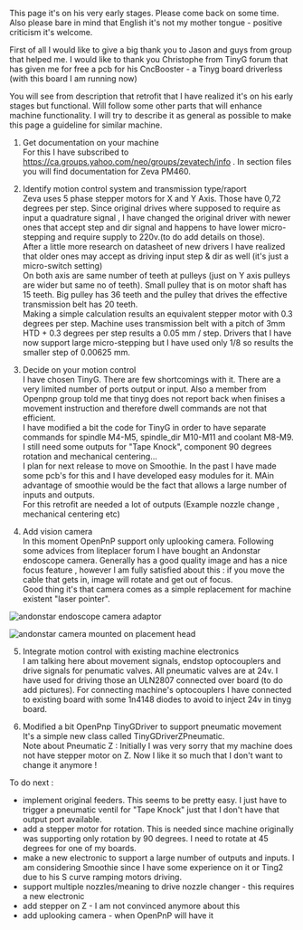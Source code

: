 This page it's on his very early stages. Please come back on some time. Also please bare in mind that English it's not my mother tongue - positive criticism it's welcome.

First of all I would like to give a big thank you to Jason and guys from group that helped me. I would like to thank you Christophe from TinyG forum that has given me for free a pcb for his CncBooster - a Tinyg board driverless (with this board I am running now)

You will see from description that retrofit that I have realized it's on his early stages but functional. Will follow some other parts that will enhance machine functionality.
I will try to describe it as general as possible to make this page a guideline for similar machine.

1. Get documentation on your machine  
For this I have subscribed to  https://ca.groups.yahoo.com/neo/groups/zevatech/info . In section files you will find documentation for Zeva PM460.

2. Identify motion control system and transmission type/raport  
Zeva uses 5 phase stepper motors for X and Y Axis. Those have 0,72 degrees per step. Since original drives where supposed to require as input a quadrature signal , I have changed the original driver with newer ones that accept step and dir signal and happens to have lower micro-stepping and require supply to 220v.(to do add details on those).  
After a little more research on datasheet of new drivers I have realized that older ones may accept as driving input step & dir as well (it's just a micro-switch setting)  
On both axis are same number of teeth at pulleys (just on Y axis pulleys are wider but same no of teeth). Small pulley that is on motor shaft has 15 teeth. Big pulley has 36 teeth  and the pulley that drives the effective transmission belt has 20 teeth.   
Making a simple calculation results an equivalent stepper motor with 0.3 degrees per step.
Machine uses transmission belt with a pitch of 3mm HTD + 0.3 degrees per step results a 0.05 mm / step.
Drivers that I have now support large micro-stepping but I have used only 1/8 so results the smaller step of 0.00625
mm.  


3. Decide on your motion control  
I have chosen TinyG. There are few shortcomings with it. There are a very limited number of ports output or input. Also a member from Openpnp group told me that tinyg does not report back when finises a movement instruction and therefore dwell commands are not that efficient.  
I have modified a bit the code for TinyG in order to have separate commands for spindle M4-M5, spindle_dir M10-M11 and coolant M8-M9.
I still need some outputs for "Tape Knock", component 90 degrees rotation and mechanical centering...   
I plan for next release to move on Smoothie. In the past I have made some pcb's for this and I have developed easy modules for it.  MAin advantage of smoothie would be the fact that allows a large number of inputs and outputs.  
For this retrofit are needed a lot of outputs (Example nozzle change , mechanical centering etc)

4. Add vision camera  
In this moment OpenPnP support only uplooking camera. Following some advices from liteplacer forum I have bought an Andonstar endoscope camera.  Generally has a good quality image and has a nice focus feature , however I am fully satisfied about this : if you move the cable that gets in, image will rotate and get out of focus.   
Good thing it's that camera comes as a simple replacement for machine existent "laser pointer".

![andonstar endoscope camera adaptor](https://plus.google.com/107318571191916561952/posts/1o2khV81xyJ)

![andonstar camera mounted on placement head](https://plus.google.com/107318571191916561952/posts/fz586b5sAUt)  

5. Integrate motion control with existing machine electronics  
I am talking here about movement signals, endstop optocouplers and drive signals for penumatic valves.
All pneumatic valves are at 24v. I have used for driving those an ULN2807 connected over board (to do add pictures).
For connecting machine's optocouplers I have connected to existing board with some 1n4148 diodes to avoid to inject 24v in tinyg board.

6. Modified a bit OpenPnp TinyGDriver to support pneumatic movement  
It's a simple new class called TinyGDriverZPneumatic.    
Note about Pneumatic Z : Initially I was very sorry that my machine does not have stepper motor on Z. Now I like it so much that I don't want to change it anymore ! 

To do next : 
* implement original feeders. This seems to be pretty easy. I just have to trigger a pneumatic ventil for "Tape Knock" just that I don't have that output port available.
* add a stepper motor for rotation. This is needed since machine originally was supporting only rotation by 90 degrees. I need to rotate at 45 degrees for one of my boards.
* make a new electronic to support a large number of outputs and inputs. I am considering Smoothie since I have some experience on it or Ting2 due to his S curve ramping motors driving.  
* support multiple nozzles/meaning to drive nozzle changer - this requires a new electronic
* add stepper on Z - I am not convinced anymore about this
* add uplooking camera - when OpenPnP will have it
